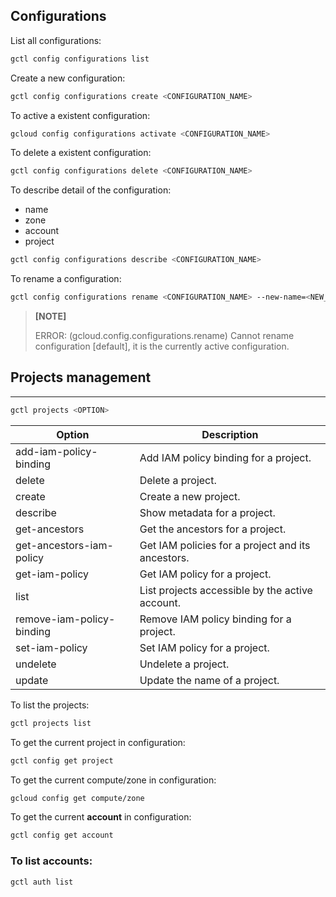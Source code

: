 ## Configurations

List all configurations:
```bash
gctl config configurations list
```
Create a new configuration:
```bash
gctl config configurations create <CONFIGURATION_NAME>
```

To active a existent configuration:
```bash
gcloud config configurations activate <CONFIGURATION_NAME>
```

To delete a existent configuration:
```bash
gctl config configurations delete <CONFIGURATION_NAME>
```

To describe detail of the configuration:

- name
- zone
- account
- project

```bash
gctl config configurations describe <CONFIGURATION_NAME> 
```

To rename a configuration:
```bash
gctl config configurations rename <CONFIGURATION_NAME> --new-name=<NEW_NAME>
```
>**[NOTE]**
>
>ERROR: (gcloud.config.configurations.rename) Cannot rename configuration [default], it is the currently active configuration.

## Projects management
---
```bash
gctl projects <OPTION>
```
| Option                   | Description
|--------------------------|-------------------------------------------------|
| add-iam-policy-binding   | Add IAM policy binding for a project.
| delete                   | Delete a project.
| create                   | Create a new project.
| describe                 | Show metadata for a project.
| get-ancestors            | Get the ancestors for a project.
| get-ancestors-iam-policy | Get IAM policies for a project and its ancestors.
| get-iam-policy           | Get IAM policy for a project.
| list                     | List projects accessible by the active account.
| remove-iam-policy-binding| Remove IAM policy binding for a project.
| set-iam-policy           | Set IAM policy for a project.
| undelete                 | Undelete a project.
| update                   | Update the name of a project.


To list the projects:
```bash
gctl projects list
```

To get the current project in configuration:
```bash
gctl config get project
```

To get the current compute/zone in configuration:
```bash
gcloud config get compute/zone
```

To get the current **account** in configuration:
```bash
gctl config get account
```

### To list accounts:
```bash
gctl auth list
```